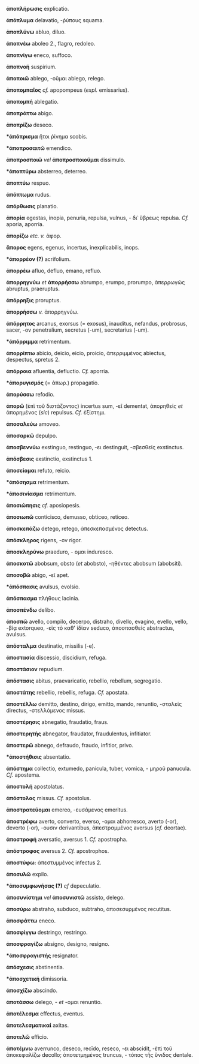 **ἀποπλήρωσις** explicatio.

**ἀπόπλυμα** delavatio, -ῥύπους squama.

**ἀποπλύνω** abluo, diluo.

**ἀποπνέω** aboleo 2., flagro, redoleo.

**ἀποπνίγω** eneco, suffoco.

**ἀποπνοή** suspirium.

**ἀποποιῶ** ablego, -οῦμαι ablego, relego.

**ἀποπομπαῖος** *cf.* apopompeus (*expl.* emissarius).

**ἀποπομπή** ablegatio.

**ἀποπράττω** abigo.

**ἀποπρίζω** deseco.

**\*ἀπόπρισμα** ἤτοι ῥίνημα scobis.

**\*ἀποπροσαιτῶ** emendico.

**ἀποπροσποιῶ** *vel* **ἀποπροσποιοῦμαι** dissimulo.

**\*ἀποπτύρω** absterreo, deterreo.

**ἀποπτύω** respuo.

**ἀπόπτωμα** rudus.

**ἀπόρθωσις** planatio.

**ἀπορία** egestas, inopia, penuria, repulsa, vulnus, - δι᾽ ὕβρεως
repulsa. *Cf.* aporia, aporria.

**ἀπορίζω** *etc. v.* ἀφορ.

**ἄπορος** egens, egenus, incertus, inexplicabilis, inops.

**\*ἀπορρέον (?)** acrifolium.

**ἀπορρέω** afluo, defluo, emano, refluo.

**ἀπορρηγνύω** *et* **ἀπορρήσσω** abrumpo, erumpo, prorumpo, ἀπερρωγώς
abruptus, praeruptus.

**ἀπόρρηξις** proruptus.

**ἀπορρήσσω** *v.* ἀπορρηγνύω.

**ἀπόρρητος** arcanus, exorsus (= exosus), inauditus, nefandus,
probrosus, sacer, -ον penetralium, secretus (-um), secretarius (-um).

**\*ἀπόρριμμα** retrimentum.

**ἀπορρίπτω** abicio, deicio, eicio, proicio, ἀπερριμμένος abiectus,
despectus, spretus 2.

**ἀπόρροια** afluentia, defluctio. *Cf.* aporria.

**\*ἀπορυγισμός** (= ἀπωρ.) propagatio.

**ἀπορύσσω** refodio.

**ἀπορῶ** (ἐπὶ τοῦ διστάζοντος) incertus sum, -εῖ dementat, ἀπορηθείς
*et* ἀπορημένος (*sic*) repulsus. *Cf.* ἐξίστημι.

**ἀποσαλεύω** amoveo.

**ἀποσαρκῶ** depulpo.

**ἀποσβεννύω** exstinguo, restinguo, -ει destinguit, -σβεσθείς
exstinctus.

**ἀπόσβεσις** exstinctio, exstinctus 1.

**ἀποσείομαι** refuto, reicio.

**\*ἀπόσησμα** retrimentum.

**\*ἀποσινίασμα** retrimentum.

**ἀποσιώπησις** *cf.* aposiopesis.

**ἀποσιωπῶ** conticisco, demusso, obticeo, reticeo.

**ἀποσκεπάζω** detego, retego, ἀπεσκεπασμένος detectus.

**ἀπόσκληρος** rigens, -ον rigor.

**ἀποσκληρύνω** praeduro, - ομαι induresco.

**ἀποσκοτῶ** abobsum, obsto (*et* abobsto), -ηθέντες abobsum (abobsiti).

**ἀποσοβῶ** abigo, -εῖ apet.

**\*ἀπόσπασις** avulsus, evolsio.

**ἀπόσπασμα** πλήθους lacinia.

**ἀποσπένδω** delibo.

**ἀποσπῶ** avello, compilo, decerpo, distraho, divello, evagino, evello,
vello, -βίᾳ extorqueo, -εἰς τὸ καθ' ἰδίαν seduco, ἀποσπασθείς
abstractus, avulsus.

**ἀπόσταλμα** destinatio, missilis (-e).

**ἀποστασία** discessio, discidium, refuga.

**ἀποστάσιον** repudium.

**ἀπόστασις** abitus, praevaricatio, rebellio, rebellum, segregatio.

**ἀποστάτης** rebellio, rebellis, refuga. *Cf.* apostata.

**ἀποστέλλω** demitto, destino, dirigo, emitto, mando, renuntio,
-σταλείς directus, -στελλόμενος missus.

**ἀποστέρησις** abnegatio, fraudatio, fraus.

**ἀποστερητής** abnegator, fraudator, fraudulentus, infitiator.

**ἀποστερῶ** abnego, defraudo, fraudo, infitior, privo.

**\*ἀποστήθισις** absentatio.

**ἀπόστημα** collectio, extumedo, panicula, tuber, vomica, - μηροῦ
panucula. *Cf.* apostema.

**ἀποστολή** apostolatus.

**ἀπόστολος** missus. *Cf.* apostolus.

**ἀποστρατεύομαι** emereo, -ευσάμενος emeritus.

**ἀποστρέφω** averto, converto, everso, -ομαι abhorresco, averto (-or),
deverto (-or), -ουσιν derivantibus, ἀπεστραμμένος aversus (*cf.*
deortae).

**ἀποστροφή** aversatio, aversus 1. *Cf.* apostropha.

**ἀπόστροφος** aversus 2. *Cf.* apostrophos.

**ἀποστύφω:** ἀπεστυμμένος infectus 2.

**ἀποσυλῶ** expilo.

**\*ἀποσυμφωνήσας (?)** *cf* depeculatio.

**ἀποσυνίστημι** *vel* **ἀποσυνιστῶ** assisto, delego.

**ἀποσύρω** abstraho, subduco, subtraho, ἀποσεσυρμένος recutitus.

**ἀποσφάττω** eneco.

**ἀποσφίγγω** destringo, restringo.

**ἀποσφραγίζω** absigno, designo, resigno.

**\*ἀποσφραγιστής** resignator.

**ἀπόσχεσις** abstinentia.

**\*ἀποσχετική** dimissoria.

**ἀποσχίζω** abscindo.

**ἀποτάσσω** delego, - *et* -ομαι renuntio.

**ἀποτέλεσμα** effectus, eventus.

**ἀποτελεσματικαί** axitas.

**ἀποτελῶ** efficio.

**ἀποτέμνω** averrunco, deseco, recīdo, reseco, -ει abscidit, -ἐπὶ τοῦ
ἀποκεφαλίζω decollo; ἀποτετμημένος truncus, - τόπος τῆς ὕνιδος dentale.
